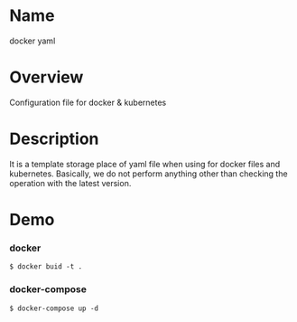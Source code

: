 # Name
docker yaml

# Overview
Configuration file for docker & kubernetes 

# Description

It is a template storage place of yaml file when using for docker files and kubernetes.
Basically, we do not perform anything other than checking the operation with the latest version.

# Demo

### docker

```
$ docker buid -t .
```

### docker-compose

```
$ docker-compose up -d
```
